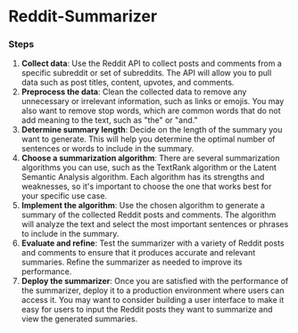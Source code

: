 # Reddit-Summarizer
### Steps
1. **Collect data**: Use the Reddit API to collect posts and comments from a specific subreddit or set of subreddits. The API will allow you to pull data such as post titles, content, upvotes, and comments.
2. **Preprocess the data**: Clean the collected data to remove any unnecessary or irrelevant information, such as links or emojis. You may also want to remove stop words, which are common words that do not add meaning to the text, such as "the" or "and."
3. **Determine summary length**: Decide on the length of the summary you want to generate. This will help you determine the optimal number of sentences or words to include in the summary.
4. **Choose a summarization algorithm**: There are several summarization algorithms you can use, such as the TextRank algorithm or the Latent Semantic Analysis algorithm. Each algorithm has its strengths and weaknesses, so it's important to choose the one that works best for your specific use case.
5. **Implement the algorithm**: Use the chosen algorithm to generate a summary of the collected Reddit posts and comments. The algorithm will analyze the text and select the most important sentences or phrases to include in the summary.
6. **Evaluate and refine**: Test the summarizer with a variety of Reddit posts and comments to ensure that it produces accurate and relevant summaries. Refine the summarizer as needed to improve its performance.
7. **Deploy the summarizer**: Once you are satisfied with the performance of the summarizer, deploy it to a production environment where users can access it. You may want to consider building a user interface to make it easy for users to input the Reddit posts they want to summarize and view the generated summaries.

